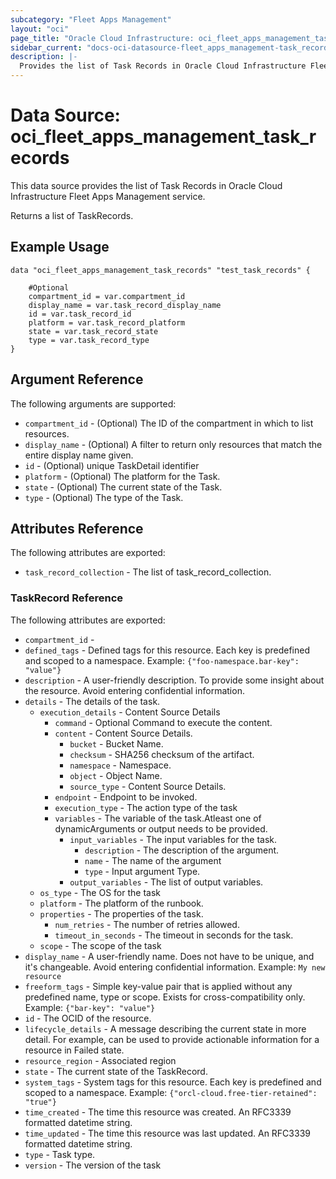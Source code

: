 ```yaml
---
subcategory: "Fleet Apps Management"
layout: "oci"
page_title: "Oracle Cloud Infrastructure: oci_fleet_apps_management_task_records"
sidebar_current: "docs-oci-datasource-fleet_apps_management-task_records"
description: |-
  Provides the list of Task Records in Oracle Cloud Infrastructure Fleet Apps Management service
---
```


# Data Source: oci_fleet_apps_management_task_records
This data source provides the list of Task Records in Oracle Cloud Infrastructure Fleet Apps Management service.

Returns a list of TaskRecords.


## Example Usage

```hcl
data "oci_fleet_apps_management_task_records" "test_task_records" {

	#Optional
	compartment_id = var.compartment_id
	display_name = var.task_record_display_name
	id = var.task_record_id
	platform = var.task_record_platform
	state = var.task_record_state
	type = var.task_record_type
}
```

## Argument Reference

The following arguments are supported:

* `compartment_id` - (Optional) The ID of the compartment in which to list resources.
* `display_name` - (Optional) A filter to return only resources that match the entire display name given.
* `id` - (Optional) unique TaskDetail identifier
* `platform` - (Optional) The platform for the Task.
* `state` - (Optional) The current state of the Task.
* `type` - (Optional) The type of the Task.


## Attributes Reference

The following attributes are exported:

* `task_record_collection` - The list of task_record_collection.

### TaskRecord Reference

The following attributes are exported:

* `compartment_id` - 
* `defined_tags` - Defined tags for this resource. Each key is predefined and scoped to a namespace. Example: `{"foo-namespace.bar-key": "value"}` 
* `description` - A user-friendly description. To provide some insight about the resource. Avoid entering confidential information. 
* `details` - The details of the task.
	* `execution_details` - Content Source Details
		* `command` - Optional Command to execute the content.
		* `content` - Content Source Details.
			* `bucket` - Bucket Name.
			* `checksum` - SHA256 checksum of the artifact.
			* `namespace` - Namespace.
			* `object` - Object Name.
			* `source_type` - Content Source Details. 
		* `endpoint` - Endpoint to be invoked.
		* `execution_type` - The action type of the task
		* `variables` - The variable of the task.Atleast one of dynamicArguments or output needs to be provided.
			* `input_variables` - The input variables for the task.
				* `description` - The description of the argument.
				* `name` - The name of the argument
				* `type` - Input argument Type. 
			* `output_variables` - The list of output variables.
	* `os_type` - The OS for the task
	* `platform` - The platform of the runbook.
	* `properties` - The properties of the task.
		* `num_retries` - The number of retries allowed.
		* `timeout_in_seconds` - The timeout in seconds for the task.
	* `scope` - The scope of the task
* `display_name` - A user-friendly name. Does not have to be unique, and it's changeable. Avoid entering confidential information.  Example: `My new resource` 
* `freeform_tags` - Simple key-value pair that is applied without any predefined name, type or scope. Exists for cross-compatibility only. Example: `{"bar-key": "value"}` 
* `id` - The OCID of the resource.
* `lifecycle_details` - A message describing the current state in more detail. For example, can be used to provide actionable information for a resource in Failed state.
* `resource_region` - Associated region
* `state` - The current state of the TaskRecord.
* `system_tags` - System tags for this resource. Each key is predefined and scoped to a namespace. Example: `{"orcl-cloud.free-tier-retained": "true"}` 
* `time_created` - The time this resource was created. An RFC3339 formatted datetime string.
* `time_updated` - The time this resource was last updated. An RFC3339 formatted datetime string.
* `type` - Task type.
* `version` - The version of the task

